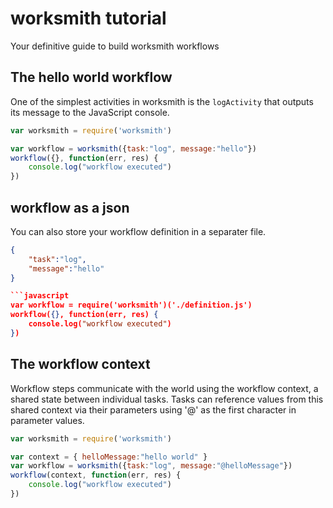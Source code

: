 # worksmith tutorial
Your definitive guide to build worksmith workflows



## The hello world workflow
One of the simplest activities in worksmith is the `logActivity` that outputs its message to the JavaScript console.
```javascript
var worksmith = require('worksmith')

var workflow = worksmith({task:"log", message:"hello"})
workflow({}, function(err, res) {
    console.log("workflow executed")
})
```
## workflow as a json
You can also store your workflow definition in a separater file.
```json
{ 
    "task":"log",
    "message":"hello"
}

```javascript
var workflow = require('worksmith')('./definition.js')
workflow({}, function(err, res) {
    console.log("workflow executed")
})
```


## The workflow context
Workflow steps communicate with the world using the workflow context, a shared state between individual tasks. 
Tasks can reference values from this shared context via their parameters using '@' as the first character in parameter values.

```javascript
var worksmith = require('worksmith')

var context = { helloMessage:"hello world" }
var workflow = worksmith({task:"log", message:"@helloMessage"})
workflow(context, function(err, res) {
    console.log("workflow executed")
})
```
